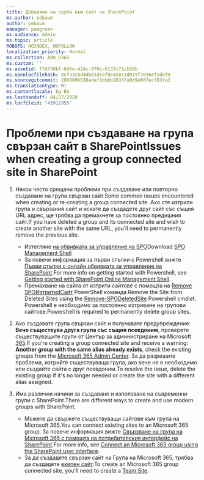 ```yaml
---
title: Добавяне на група към сайт на SharePoint
ms.author: pebaum
author: pebaum
manager: pamgreen
ms.audience: Admin
ms.topic: article
ROBOTS: NOINDEX, NOFOLLOW
localization_priority: Normal
ms.collection: Adm_O365
ms.custom: ''
ms.assetid: f7d730bf-0d6e-424c-970c-6137c71cb50b
ms.openlocfilehash: 8ef33cbd44b01deaf0e45813d019f7696ef5def0
ms.sourcegitcommit: 286000b588adef1bbbb28337a9d9e087ec783fa2
ms.translationtype: MT
ms.contentlocale: bg-BG
ms.lasthandoff: 04/27/2020
ms.locfileid: "43912955"
---
```

# <a name="issues-when-creating-a-group-connected-site-in-sharepoint"></a><span data-ttu-id="b8bfc-102">Проблеми при създаване на група свързан сайт в SharePoint</span><span class="sxs-lookup"><span data-stu-id="b8bfc-102">Issues when creating a group connected site in SharePoint</span></span>

1. <span data-ttu-id="b8bfc-103">Някои често срещани проблеми при създаване или повторно създаване на група свързан сайт.</span><span class="sxs-lookup"><span data-stu-id="b8bfc-103">Some common issues encountered when creating or re-creating a group connected site.</span></span>
<span data-ttu-id="b8bfc-104">Ако сте изтрили група и свързания сайт и искате да създадете друг сайт със същия URL адрес, ще трябва да премахнете за постоянно предишния сайт.</span><span class="sxs-lookup"><span data-stu-id="b8bfc-104">If you have deleted a group and its connected site and wish to create another site with the same URL, you'll need to permanently remove the previous site.</span></span>

   - <span data-ttu-id="b8bfc-105">Изтегляне [на обвивката за управление на SPO](https://support.office.com/article/introduction-to-the-sharepoint-online-management-shell-c16941c3-19b4-4710-8056-34c034493429)</span><span class="sxs-lookup"><span data-stu-id="b8bfc-105">Download [SPO Management Shell](https://support.office.com/article/introduction-to-the-sharepoint-online-management-shell-c16941c3-19b4-4710-8056-34c034493429)</span></span>
   - <span data-ttu-id="b8bfc-106">За повече информация за първи стъпки с Powershell вижте [Първи стъпки с онлайн обвивката за управление на SharePoint](https://docs.microsoft.com/powershell/module/sharepoint-online/remove-sposite).</span><span class="sxs-lookup"><span data-stu-id="b8bfc-106">For more info on getting started with Powershell, see [Getting started with SharePoint Online Management Shell](https://docs.microsoft.com/powershell/module/sharepoint-online/remove-sposite).</span></span>
   - <span data-ttu-id="b8bfc-107">Премахване на сайта от изтрити сайтове с помощта на [Remove SPOИзтритиdСайт](https://docs.microsoft.com/powershell/module/sharepoint-online/remove-sposite?view=sharepoint-ps) PowerShell команда.</span><span class="sxs-lookup"><span data-stu-id="b8bfc-107">Remove the Site from Deleted Sites using the [Remove-SPODeletedSite](https://docs.microsoft.com/powershell/module/sharepoint-online/remove-sposite?view=sharepoint-ps) Powershell cmdlet.</span></span> <span data-ttu-id="b8bfc-108">Powershell е необходимо за постоянно изтриване на групови сайтове.</span><span class="sxs-lookup"><span data-stu-id="b8bfc-108">Powershell is required to permanently delete group sites.</span></span>

1. <span data-ttu-id="b8bfc-109">Ако създавате група свързан сайт и получавате предупреждение: **Вече съществува друга група със същия псевдоним**, проверете съществуващите групи от Център за администриране на Microsoft [365](https://admin.microsoft.com/AdminPortal/Home#/groups).</span><span class="sxs-lookup"><span data-stu-id="b8bfc-109">If you're creating a group connected site and receive a warning: **Another group with the same alias already exists**, check the existing groups from the [Microsoft 365 Admin Center](https://admin.microsoft.com/AdminPortal/Home#/groups).</span></span> <span data-ttu-id="b8bfc-110">За да разрешите проблема, изтрийте съществуваща група, ако вече не е необходимо или създайте сайта с друг псевдоним.</span><span class="sxs-lookup"><span data-stu-id="b8bfc-110">To resolve the issue, delete the existing group if it's no longer needed or create the site with a different alias assigned.</span></span>

1. <span data-ttu-id="b8bfc-111">Има различни начини за създаване и използване на съвременни групи с SharePoint.</span><span class="sxs-lookup"><span data-stu-id="b8bfc-111">There are different ways to create and use modern groups with SharePoint.</span></span>

   - <span data-ttu-id="b8bfc-112">Можете да свържете съществуващи сайтове към група на Microsoft 365.</span><span class="sxs-lookup"><span data-stu-id="b8bfc-112">You can connect existing sites to an Microsoft 365 group.</span></span> <span data-ttu-id="b8bfc-113">За повече информация вижте [Свързване на група на Microsoft 365 с помощта на потребителския интерфейс на SharePoint](https://docs.microsoft.com/sharepoint/dev/transform/modernize-connect-to-office365-group#connect-an-office-365-group-using-the-sharepoint-user-interface).</span><span class="sxs-lookup"><span data-stu-id="b8bfc-113">For more info, see [Connect an Microsoft 365 group using the SharePoint user interface](https://docs.microsoft.com/sharepoint/dev/transform/modernize-connect-to-office365-group#connect-an-office-365-group-using-the-sharepoint-user-interface).</span></span>
   - <span data-ttu-id="b8bfc-114">За да създадете свързан сайт на Група на Microsoft 365, трябва да създадете [екипен сайт](https://admin.microsoft.com/sharepoint).</span><span class="sxs-lookup"><span data-stu-id="b8bfc-114">To create an Microsoft 365 group connected site, you'll need to create a [Team Site](https://admin.microsoft.com/sharepoint).</span></span>
